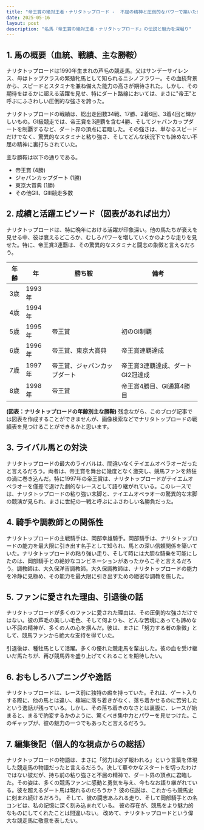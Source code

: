 ```yaml
---
title: "帝王賞の絶対王者・ナリタトップロード -  不屈の精神と圧倒的なパワーで築いた伝説"
date: 2025-05-16
layout: post
description: "名馬『帝王賞の絶対王者・ナリタトップロード』の伝説と魅力を深堀り"
---
```


## 1. 馬の概要（血統、戦績、主な勝鞍）

ナリタトップロードは1990年生まれの芦毛の競走馬。父はサンデーサイレンス、母はトップクラスの繁殖牝馬として知られるニシノフラワー。その血統背景から、スピードとスタミナを兼ね備えた能力の高さが期待された。しかし、その期待をはるかに超える活躍を見せ、特にダート路線においては、まさに"帝王"と呼ぶにふさわしい圧倒的な強さを誇った。

ナリタトップロードの戦績は、総出走回数34戦、17勝、2着6回、3着4回と輝かしいもの。GI級競走では、帝王賞を3連覇を含む4勝、そしてジャパンカップダートを制覇するなど、ダート界の頂点に君臨した。その強さは、単なるスピードだけでなく、驚異的なスタミナと粘り強さ、そしてどんな状況下でも諦めない不屈の精神に裏打ちされていた。

主な勝鞍は以下の通りである。

* 帝王賞 (4勝)
* ジャパンカップダート (1勝)
* 東京大賞典 (1勝)
* その他GII、GIII競走多数


## 2. 成績と活躍エピソード（図表があれば出力）

ナリタトップロードは、特に晩年における活躍が印象深い。他の馬たちが衰えを見せる中、彼は衰えるどころか、むしろパワーを増していくかのような走りを見せた。特に、帝王賞3連覇は、その驚異的なスタミナと闘志の象徴と言えるだろう。

| 年齢 | 年 | 勝ち鞍 | 備考 |
|---|---|---|---|
| 3歳 | 1993年 |  |  |
| 4歳 | 1994年 |  |  |
| 5歳 | 1995年 | 帝王賞 | 初のGI制覇 |
| 6歳 | 1996年 | 帝王賞、東京大賞典 | 帝王賞連覇達成 |
| 7歳 | 1997年 | 帝王賞、ジャパンカップダート | 帝王賞3連覇達成、ダートGI2冠達成 |
| 8歳 | 1998年 | 帝王賞 | 帝王賞4勝目、GI通算4勝目 |


**(図表：ナリタトップロードの年齢別主な勝鞍)**  残念ながら、このブログ記事では図表を作成することができませんが、画像検索などでナリタトップロードの戦績表を見つけることができるかと思います。


## 3. ライバル馬との対決

ナリタトップロードの最大のライバルは、間違いなくテイエムオペラオーだったと言えるだろう。両者は、帝王賞を舞台に幾度となく激突し、競馬ファンを熱狂の渦に巻き込んだ。特に1997年の帝王賞は、ナリタトップロードがテイエムオペラオーを僅差で退けた劇的なレースとして語り継がれている。このレースでは、ナリタトップロードの粘り強い末脚と、テイエムオペラオーの驚異的な末脚の競演が見られ、まさに世紀の一戦と呼ぶにふさわしい名勝負だった。


## 4. 騎手や調教師との関係性

ナリタトップロードの主戦騎手は、岡部幸雄騎手。岡部騎手は、ナリタトップロードの能力を最大限に引き出す名手として知られ、馬との深い信頼関係を築いていた。ナリタトップロードの粘り強い走り、そして時には大胆な騎乗を可能にしたのは、岡部騎手との絶妙なコンビネーションがあったからこそと言えるだろう。調教師は、大久保洋吉調教師。大久保調教師は、ナリタトップロードの能力を冷静に見極め、その能力を最大限に引き出すための緻密な調教を施した。


## 5. ファンに愛された理由、引退後の話

ナリタトップロードが多くのファンに愛された理由は、その圧倒的な強さだけではない。彼の芦毛の美しい毛色、そして何よりも、どんな苦境にあっても諦めない不屈の精神が、多くの人の心を掴んだ。彼は、まさに「努力する者の象徴」として、競馬ファンから絶大な支持を得ていた。

引退後は、種牡馬として活躍。多くの優れた競走馬を輩出した。彼の血を受け継いだ馬たちが、再び競馬界を盛り上げてくれることを期待したい。


## 6. おもしろハプニングや逸話

ナリタトップロードは、レース前に独特の癖を持っていた。それは、ゲート入りする際に、他の馬とは違い、極端に落ち着きがなく、落ち着かせるのに苦労したという逸話が残っている。しかし、その落ち着きのなさとは裏腹に、レースが始まると、まるで豹変するかのように、驚くべき集中力とパワーを見せつけた。このギャップが、彼の魅力の一つでもあったと言えるだろう。


## 7. 編集後記（個人的な視点からの総括）

ナリタトップロードの物語は、まさに「努力は必ず報われる」という言葉を体現した競走馬の物語だったと言えるだろう。決して華やかなスタートを切ったわけではない彼だが、持ち前の粘り強さと不屈の精神で、ダート界の頂点に君臨した。その姿は、多くの競馬ファンに感動と勇気を与え、今もなお語り継がれている。彼を超えるダート馬は現れるのだろうか？  彼の伝説は、これからも競馬史に刻まれ続けるだろう。  そして、彼の闘志あふれる走り、そして岡部騎手との名コンビは、私の記憶に深く刻み込まれている。  彼の存在が、競馬をより魅力的なものにしてくれたことは間違いない。  改めて、ナリタトップロードという偉大な競走馬に敬意を表したい。
